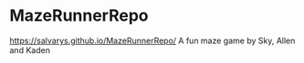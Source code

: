 # MazeRunnerRepo
 https://salvarys.github.io/MazeRunnerRepo/
A fun maze game by Sky, Allen and Kaden
